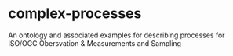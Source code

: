 # complex-processes
An ontology and associated examples for describing processes for ISO/OGC Obersvation &amp; Measurements and Sampling
